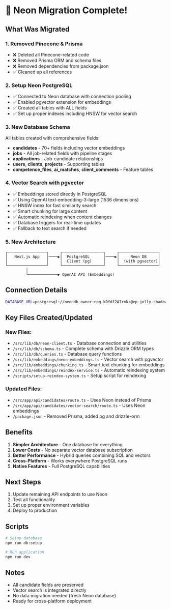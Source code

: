 # 🎉 Neon Migration Complete!

## What Was Migrated

### 1. **Removed Pinecone & Prisma**
- ❌ Deleted all Pinecone-related code
- ❌ Removed Prisma ORM and schema files
- ❌ Removed dependencies from package.json
- ✅ Cleaned up all references

### 2. **Setup Neon PostgreSQL**
- ✅ Connected to Neon database with connection pooling
- ✅ Enabled pgvector extension for embeddings
- ✅ Created all tables with ALL fields
- ✅ Set up proper indexes including HNSW for vector search

### 3. **New Database Schema**
All tables created with comprehensive fields:
- **candidates** - 70+ fields including vector embeddings
- **jobs** - All job-related fields with pipeline stages
- **applications** - Job-candidate relationships
- **users**, **clients**, **projects** - Supporting tables
- **competence_files**, **ai_matches**, **client_comments** - Feature tables

### 4. **Vector Search with pgvector**
- ✅ Embeddings stored directly in PostgreSQL
- ✅ Using OpenAI text-embedding-3-large (1536 dimensions)
- ✅ HNSW index for fast similarity search
- ✅ Smart chunking for large content
- ✅ Automatic reindexing when content changes
- ✅ Database triggers for real-time updates
- ✅ Fallback to text search if needed

### 5. **New Architecture**
```
┌─────────────────┐     ┌──────────────────┐     ┌─────────────────┐
│   Next.js App   │────▶│  PostgreSQL      │────▶│     Neon DB     │
│                 │     │  Client (pg)     │     │  (with pgvector)│
└─────────────────┘     └──────────────────┘     └─────────────────┘
         │                                                 
         └─────────────▶ OpenAI API (Embeddings)
```

## Connection Details

```bash
DATABASE_URL=postgresql://neondb_owner:npg_kDYdf2A7rmNz@ep-jolly-shadow-agc4ewcs-pooler.c-2.eu-central-1.aws.neon.tech/neondb?sslmode=require
```

## Key Files Created/Updated

### New Files:
- `/src/lib/db/neon-client.ts` - Database connection and utilities
- `/src/lib/db/schema.ts` - Complete schema with Drizzle ORM types
- `/src/lib/db/queries.ts` - Database query functions
- `/src/lib/embeddings/neon-embeddings.ts` - Vector search with pgvector
- `/src/lib/embeddings/chunking.ts` - Smart text chunking for embeddings
- `/src/lib/embeddings/reindex-service.ts` - Automatic reindexing system
- `/scripts/setup-reindex-system.ts` - Setup script for reindexing

### Updated Files:
- `/src/app/api/candidates/route.ts` - Uses Neon instead of Prisma
- `/src/app/api/candidates/vector-search/route.ts` - Uses Neon embeddings
- `/package.json` - Removed Prisma, added pg and drizzle-orm

## Benefits

1. **Simpler Architecture** - One database for everything
2. **Lower Costs** - No separate vector database subscription
3. **Better Performance** - Hybrid queries combining SQL and vectors
4. **Cross-Platform** - Works everywhere PostgreSQL runs
5. **Native Features** - Full PostgreSQL capabilities

## Next Steps

1. Update remaining API endpoints to use Neon
2. Test all functionality
3. Set up proper environment variables
4. Deploy to production

## Scripts

```bash
# Setup database
npm run db:setup

# Run application
npm run dev
```

## Notes

- All candidate fields are preserved
- Vector search is integrated directly
- No data migration needed (fresh Neon database)
- Ready for cross-platform deployment
